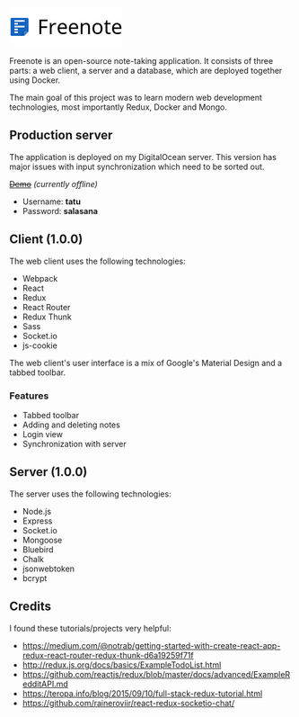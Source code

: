 ![Freenote icon](./logo.png?raw=true "Freenote")

Freenote is an open-source note-taking application. It consists of three parts: a web client, a server and a database, which are deployed together using Docker.

The main goal of this project was to learn modern web development technologies, most importantly Redux, Docker and Mongo.



## Production server

The application is deployed on my DigitalOcean server. This version has major issues with input synchronization which need to be sorted out.


~~[Demo](http://tatuarvela.com:3000)~~ *(currently offline)*
* Username: **tatu**
* Password: **salasana**


## Client (1.0.0)

The web client uses the following technologies:

* Webpack
* React
* Redux
* React Router
* Redux Thunk
* Sass
* Socket.io
* js-cookie
<!-- * Jest -->

The web client's user interface is a mix of Google's Material Design and a tabbed toolbar.

### Features
* Tabbed toolbar
* Adding and deleting notes
* Login view
* Synchronization with server



## Server (1.0.0)

The server uses the following technologies:

* Node.js
* Express
* Socket.io
* Mongoose
* Bluebird
* Chalk
* jsonwebtoken
* bcrypt
<!-- * Mocha -->
<!-- * Chai -->



## Credits

I found these tutorials/projects very helpful:
* https://medium.com/@notrab/getting-started-with-create-react-app-redux-react-router-redux-thunk-d6a19259f71f
* http://redux.js.org/docs/basics/ExampleTodoList.html
* https://github.com/reactjs/redux/blob/master/docs/advanced/ExampleRedditAPI.md
* https://teropa.info/blog/2015/09/10/full-stack-redux-tutorial.html
* https://github.com/raineroviir/react-redux-socketio-chat/
